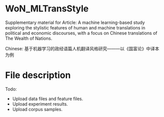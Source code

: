 # WoN_MLTransStyle
Supplementary material for Article: A machine learning-based study exploring the stylistic features of human and machine translations in political and economic discourses, with a focus on Chinese translations of The Wealth of Nations. 

Chinese: 基于机器学习的政经语篇人机翻译风格研究———以《国富论》中译本为例

# File description

Todo:
- Upload data files and feature files. 
- Upload experiment results.
- Upload corpus samples.
